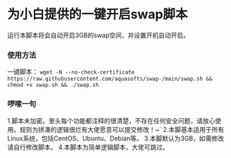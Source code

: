 <h1>为小白提供的一键开启swap脚本</h1>
运行本脚本将会自动开启3GB的swap空间，并设置开机自动开启。

### 使用方法
一键脚本：
`wget -N --no-check-certificate https://raw.githubusercontent.com/aquasofts/swap-/main/swap.sh && chmod +x swap.sh && ./swap.sh`

### 啰嗦一句
1.脚本未加密。里头每个功能都注释的很清楚，不存在任何安全问题，请放心使用。规则为拼凑的逻辑很烂有大佬愿意可以提交修改！~`
2.本脚基本适用于所有Linux系统，包括CentOS、Ubuntu、Debian等。
3.本脚默认为3GB，如需修改请自行修改脚本。
4.本脚本为简单逻辑脚本，大佬可跳过。
